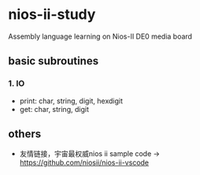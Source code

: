 # nios-ii-study
Assembly language learning on Nios-II DE0 media board
## basic subroutines
### 1. IO
- print: char, string, digit, hexdigit
- get: char, string, digit
## others
- 友情链接，宇宙最权威nios ii sample code -> https://github.com/niosii/nios-ii-vscode
